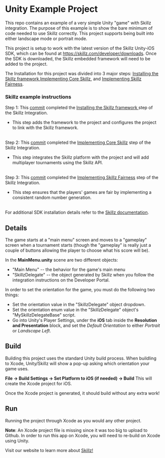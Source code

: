 # Unity Example Project

This repo contains an example of a very simple Unity "game" with Skillz integration. The purpose of this example is to show the bare minimum of code needed to use Skillz correctly. This project supports being built into either landscape mode or portrait mode.

This project is setup to work with the latest version of the Skillz Unity-iOS SDK, which can be found at https://skillz.com/developer/downloads. Once the SDK is downloaded, the Skillz embedded framework will need to be added to the project. 

The Installation for this project was divided into 3 major steps: [Installing the Skillz framework](https://github.com/skillz/example-ios-unity/commit/967f4e4193f5e7f0a9244b373c2cc7a745215096),[Implementing Core Skillz](https://github.com/skillz/example-ios-unity/commit/9cd138ae0b14fc8d69edfd75577b5d38d796b3d2), and [Implementing Skillz Fairness](https://github.com/skillz/example-ios-unity/commit/b60fbf304360d5ec167987f09444e9b504d25fa8).

### Skillz example instructions <br />
Step 1: This [commit](https://github.com/skillz/example-ios-unity/commit/967f4e4193f5e7f0a9244b373c2cc7a745215096) completed the [Installing the Skillz framework ](https://github.com/skillz/example-ios-unity/commit/967f4e4193f5e7f0a9244b373c2cc7a745215096) step of the Skillz Integration. 

* This step adds the framework to the project and configures the project to link with the Skillz framework.<br /><br />

Step 2: This [commit](https://github.com/skillz/example-ios-unity/commit/9cd138ae0b14fc8d69edfd75577b5d38d796b3d2) completed the [Implementing Core Skillz](https://cdn.skillz.com/doc/developer/ios_native/integrate_skillz_sdk/implement_the_app_delegate) step of the Skillz Integration. 

* This step integrates the Skillz platform with the project and will add multiplayer tournaments using the Skillz API.<br /><br />

Step 3: This [commit](https://github.com/skillz/example-ios-unity/commit/b60fbf304360d5ec167987f09444e9b504d25fa8) completed the [Implementing Skillz Fairness](https://cdn.skillz.com/doc/developer/ios_native/integrate_skillz_sdk/reimplement_random_number_generation_rng_for_fairness) step of the Skillz Integration. 

* This step ensures that the players' games are fair by implementing a consistent random number generation.<br /><br />

For additional SDK installation details refer to the [Skillz documentation](https://cdn.skillz.com/doc/developer/).

## Details
The game starts at a "main menu" screen and moves to a "gameplay" screen when a tournament starts (though the "gameplay" is really just a couple of buttons allowing the player to choose what his score will be).

In the **MainMenu.unity** scene are two different objects:
* "Main Menu" -- the behavior for the game's main menu
* "SkillzDelegate" -- the object generated by Skillz when you follow the integration instructions on the Developer Portal.

In order to set the orientation for the game, you must do the following two things:
* Set the orientation value in the "SkillzDelegate" object dropdown.
* Set the orientation enum value in the "SkillzDelegate" object's "MySkillzDelegateBase" script.
* Go into Unity's Player Settings, under the **iOS** tab inside the **Resolution and Presentation** block, and set the *Default Orientation* to either *Portrait* or *Landscape Left*.

## Build
Building this project uses the standard Unity build process. When buildling to Xcode, Unity/Skillz will show a pop-up asking which orientation your game uses.

**File -> Build Settings -> Set Platform to iOS (if needed) -> Build**
This will create the Xcode project for iOS.

Once the Xcode project is generated, it should build without any extra work!

## Run
Running the project through Xcode as you would any other project.<br />

**Note**: An Xcode project file is missing since it was too big to upload to Github. In order to run this app on Xcode, you will need to re-build on Xcode using Unity.

Visit our website to learn more about [Skillz!](http://corp.skillz.com/)